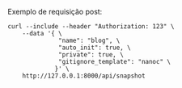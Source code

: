 Exemplo de requisição post:

    curl --include --header "Authorization: 123" \
        --data '{ \
                  "name": "blog", \
                  "auto_init": true, \
                  "private": true, \
                  "gitignore_template": "nanoc" \
                 }' \
        http://127.0.0.1:8000/api/snapshot

